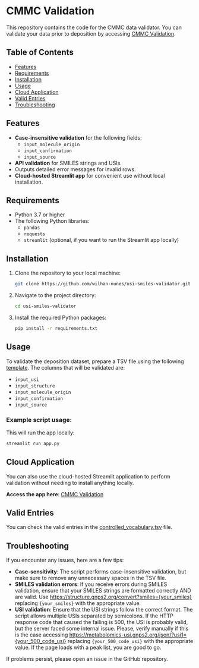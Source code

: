 # CMMC Validation

This repository contains the code for the CMMC data validator. You can validate your data prior to deposition by accessing [CMMC Validation](http://cmmc-validation.gnps2.org).

## Table of Contents

- [Features](#features)
- [Requirements](#requirements)
- [Installation](#installation)
- [Usage](#usage)
- [Cloud Application](#cloud-application)
- [Valid Entries](#valid-entries)
- [Troubleshooting](#troubleshooting)

## Features

- **Case-insensitive validation** for the following fields:
  - `input_molecule_origin`
  - `input_confirmation`
  - `input_source`
- **API validation** for SMILES strings and USIs.
- Outputs detailed error messages for invalid rows.
- **Cloud-hosted Streamlit app** for convenient use without local installation.

## Requirements

- Python 3.7 or higher
- The following Python libraries:
  - `pandas`
  - `requests`
  - `streamlit` (optional, if you want to run the Streamlit app locally)

## Installation

1. Clone the repository to your local machine:

    ```bash
    git clone https://github.com/wilhan-nunes/usi-smiles-validator.git
    ```

2. Navigate to the project directory:

    ```bash
    cd usi-smiles-validator
    ```

3. Install the required Python packages:

    ```bash
    pip install -r requirements.txt
    ```

## Usage

To validate the deposition dataset, prepare a TSV file using the following [template](https://tinyurl.com/frku9zys).
The columns that will be validated are:

- `input_usi`
- `input_structure`
- `input_molecule_origin`
- `input_confirmation`
- `input_source`

### Example script usage:

This will run the app locally:
```bash
streamlit run app.py
```

## Cloud Application

You can also use the cloud-hosted Streamlit application to perform validation without needing to install anything locally.

**Access the app here**: [CMMC Validation](http://cmmc-validation.gnps2.org)

## Valid Entries

You can check the valid entries in the [controlled_vocabulary.tsv](controlled_vocabulary.tsv) file.

## Troubleshooting

If you encounter any issues, here are a few tips:

- **Case-sensitivity**: The script performs case-insensitive validation, but make sure to remove any unnecessary spaces in the TSV file.
- **SMILES validation errors**: If you receive errors during SMILES validation, ensure that your SMILES strings are formatted correctly AND are valid. Use https://structure.gnps2.org/convert?smiles={your_smiles} replacing `{your_smiles}` with the appropriate value.
- **USI validation**: Ensure that the USI strings follow the correct format. The script allows multiple USIs separated by semicolons. If the HTTP response code that caused the failing is 500, the USI is probably valid, but the server faced some internal issue. Please, verify manually if this is the case accessing https://metabolomics-usi.gnps2.org/json/?usi1={your_500_code_usi} replacing `{your_500_code_usi}` with the appropriate value. If the page loads with a peak list, you are good to go. 

If problems persist, please open an issue in the GitHub repository.


